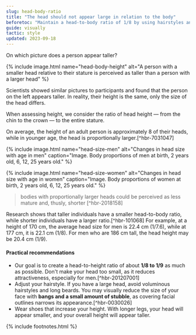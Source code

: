 ```yaml
---
slug: head-body-ratio
title: "The head should not appear large in relation to the body"
beforetoc: "Maintain a head-to-body ratio of 1/8 by using hairstyles and elevator shoes."
guide: visually
tactic: style
updated: 2023-09-18
---
```

On which picture does a person appear taller?

{% include image.html name="head-body-height" alt="A person with a smaller head relative to their stature is perceived as taller than a person with a larger head" %}

Scientists showed similar pictures to participants and found that the person on the left appears taller. In reality, their height is the same, only the size of the head differs.

When assessing height, we consider the ratio of head height — from the chin to the crown — to the entire stature.

On average, the height of an adult person is approximately 8 of their heads, while in younger age, the head is proportionally larger.[^hbr-7031047]

{% include image.html name="head-size-men" alt="Changes in head size with age in men" caption="Image. Body proportions of men at birth, 2 years old, 6, 12, 25 years old." %}

{% include image.html name="head-size-women" alt="Changes in head size with age in women" caption="Image. Body proportions of women at birth, 2 years old, 6, 12, 25 years old." %}

> bodies with proportionally larger heads could be perceived as less mature and, thusly, shorter [^hbr-2018158]

Research shows that taller individuals have a smaller head-to-body ratio, while shorter individuals have a larger ratio.[^hbr-101068] For example, at a height of 170 cm, the average head size for men is 22.4 cm (1/7.6), while at 177 cm, it is 22.1 cm (1/8). For men who are 186 cm tall, the head height may be 20.4 cm (1/9).

#### Practical recommendations
- Our goal is to create a head-to-height ratio of about **1/8 to 1/9** as much as possible. Don't make your head too small, as it reduces attractiveness, especially for men.[^hbr-201207001]
- Adjust your hairstyle. If you have a large head, avoid voluminous hairstyles and long beards. You may visually reduce the size of your face with **bangs and a small amount of stubble**, as covering facial outlines narrows its appearance.[^hbr-0030026]
- Wear shoes that increase your height. With longer legs, your head will appear smaller, and your overall height will appear taller.

{% include footnotes.html %}
